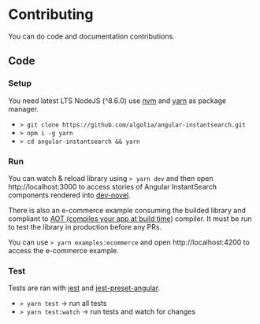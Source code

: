 # Contributing

You can do code and documentation contributions.

## Code

### Setup

You need latest LTS NodeJS (^8.6.0) use [nvm](https://github.com/creationix/nvm) and [yarn](https://github.com/yarnpkg/yarn) as package manager.

* `> git clone https://github.com/algolia/angular-instantsearch.git`
* `> npm i -g yarn`
* `> cd angular-instantsearch && yarn`

### Run

You can watch & reload library using `> yarn dev` and then open http://localhost:3000 to access stories of Angular InstantSearch components rendered into [dev-novel](https://github.com/algolia/dev-novel).

There is also an e-commerce example consuming the builded library and compliant to [AOT (compiles your app at build time)](https://angular.io/guide/aot-compiler) compiler. It must be run to test the library in production before any PRs.

You can use `> yarn examples:ecommerce` and open http://localhost:4200 to access the e-commerce example.

### Test

Tests are ran with [jest](https://facebook.github.io/jest/) and [jest-preset-angular](https://github.com/thymikee/jest-preset-angular).

* `> yarn test` -> run all tests
* `> yarn test:watch` -> run tests and watch for changes
